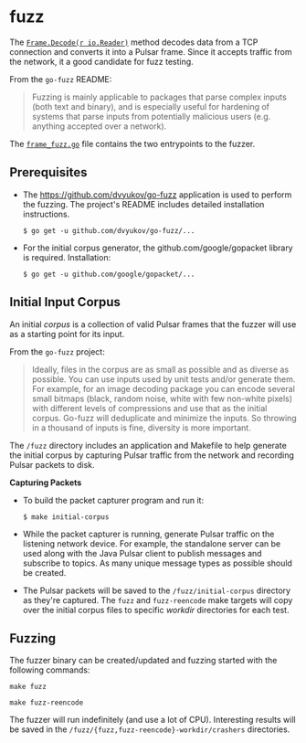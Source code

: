 fuzz
====

The [`Frame.Decode(r io.Reader)`](../../core/frame/frame.go) method decodes data from a TCP connection and
converts it into a Pulsar frame. Since it accepts traffic from the network, it a good candidate for fuzz testing.

From the `go-fuzz` README:
> Fuzzing is mainly applicable to packages that parse complex inputs (both text and binary),
> and is especially useful for hardening of systems that parse inputs from potentially
> malicious users (e.g. anything accepted over a network).

The [`frame_fuzz.go`](../../core/frame/frame_fuzz.go) file contains the two entrypoints to the fuzzer.

## Prerequisites

* The https://github.com/dvyukov/go-fuzz application is used to perform the fuzzing. The project's README includes
detailed installation instructions.

    ```shell
    $ go get -u github.com/dvyukov/go-fuzz/...
    ```

* For the initial corpus generator, the github.com/google/gopacket library is required. Installation:

    ```shell
    $ go get -u github.com/google/gopacket/...
    ```

## Initial Input Corpus

An initial _corpus_ is a collection of valid Pulsar frames that the fuzzer will use as a starting point for its input.

From the `go-fuzz` project:
> Ideally, files in the corpus are as small as possible and as diverse as possible.
> You can use inputs used by unit tests and/or generate them.
> For example, for an image decoding package you can encode several small bitmaps
> (black, random noise, white with few non-white pixels) with different levels of
> compressions and use that as the initial corpus. Go-fuzz will deduplicate and
> minimize the inputs. So throwing in a thousand of inputs is fine, diversity is more important.

The `/fuzz` directory includes an application and Makefile to help generate the initial corpus
by capturing Pulsar traffic from the network and recording Pulsar packets to disk.

**Capturing Packets**

* To build the packet capturer program and run it:

    ```shell
    $ make initial-corpus
    ```

* While the packet capturer is running, generate Pulsar traffic on the listening network device. For example,
the standalone server can be used along with the Java Pulsar client to publish messages and subscribe to topics.
As many unique message types as possible should be created.

* The Pulsar packets will be saved to the `/fuzz/initial-corpus` directory as they're captured. The `fuzz` and `fuzz-reencode` make targets
will copy over the initial corpus files to specific _workdir_ directories for each test.

## Fuzzing

The fuzzer binary can be created/updated and fuzzing started with the following commands:

```shell
make fuzz
```

```shell
make fuzz-reencode
```

The fuzzer will run indefinitely (and use a lot of CPU). Interesting results will be saved in the `/fuzz/{fuzz,fuzz-reencode}-workdir/crashers` directories.
